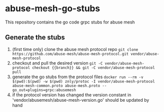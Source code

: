# abuse-mesh-go-stubs
This repository contains the go code grpc stubs for abuse mesh

## Generate the stubs

1. (first time only) clone the abuse mesh protocol repo `git clone https://github.com/abuse-mesh/abuse-mesh-protocol.git vendor/abuse-mesh-protocol`
2. checkout and pull the desired version `git -C vendor/abuse-mesh-protocol checkout {{branch}} && git -C vendor/abuse-mesh-protocol pull`
3. generate the go stubs from the protocol files `docker run --rm -v $(pwd):$(pwd) -w $(pwd) znly/protoc -I vendor/abuse-mesh-protocol abuse-mesh-common.proto abuse-mesh.proto --go_out=plugins=grpc:abusemesh`
4. if the protocol version has changed the version constant in 'vendor/abusemesh/abuse-mesh-version.go' should be updated by hand